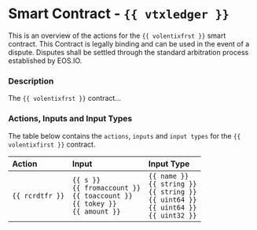 # Smart Contract - `{{ vtxledger }}`

This is an overview of the actions for the `{{ volentixfrst }}` smart contract. This Contract is legally binding and can be used in the event of a dispute. Disputes shall be settled through the standard arbitration process established by EOS.IO.

### Description

The `{{ volentixfrst }}` contract...

### Actions, Inputs and Input Types

The table below contains the `actions`, `inputs` and `input types` for the `{{ volentixfirst }}` contract.

| Action | Input | Input Type |
|:--|:--|:--|
| `{{ rcrdtfr }}` | `{{ s }}`<br/>`{{ fromaccount }}`<br/>`{{ toaccount }}`<br/>`{{ tokey }}`<br/>`{{ amount }}` | `{{ name }}`<br/>`{{ string }}`<br/>`{{ string }}`<br/>`{{ uint64 }}`<br/>`{{ uint64 }}`<br/>`{{ uint32 }}` |
